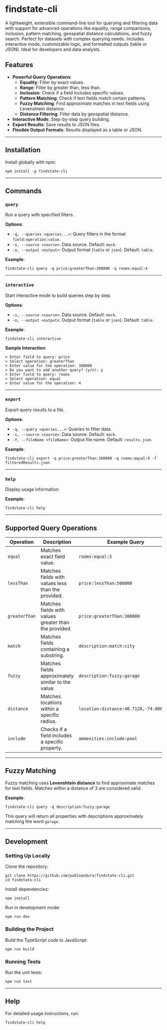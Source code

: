 # findstate-cli

A lightweight, extensible command-line tool for querying and filtering data with support for advanced operations like equality, range comparisons, inclusion, pattern matching, geospatial distance calculations, and fuzzy search. Perfect for datasets with complex querying needs. Includes interactive mode, customizable logic, and formatted outputs (table or JSON). Ideal for developers and data analysts.

## Features

- **Powerful Query Operations**:
  - **Equality**: Filter by exact values.
  - **Range**: Filter by greater than, less than.
  - **Inclusion**: Check if a field includes specific values.
  - **Pattern Matching**: Check if text fields match certain patterns.
  - **Fuzzy Matching**: Find approximate matches in text fields using Levenshtein distance.
  - **Distance Filtering**: Filter data by geospatial distance.
- **Interactive Mode**: Step-by-step query building.
- **Export Results**: Save results to JSON files.
- **Flexible Output Formats**: Results displayed as a table or JSON.

---

## Installation

Install globally with npm:

```
npm install -g findstate-cli
```

---

## Commands

### `query`

Run a query with specified filters.

**Options**:
- `-q, --queries <queries...>`: Query filters in the format `field:operation:value`.
- `-s, --source <source>`: Data source. Default: `mock`.
- `-o, --output <output>`: Output format (`table` or `json`). Default: `table`.

**Example**:

```
findstate-cli query -q price:greaterThan:300000 -q rooms:equal:4
```

---

### `interactive`

Start interactive mode to build queries step by step.

**Options**:
- `-s, --source <source>`: Data source. Default: `mock`.
- `-o, --output <output>`: Output format (`table` or `json`). Default: `table`.

**Example**:

```
findstate-cli interactive
```

**Sample Interaction**:

```
> Enter field to query: price
> Select operation: greaterThan
> Enter value for the operation: 300000
> Do you want to add another query? (y/n): y
> Enter field to query: rooms
> Select operation: equal
> Enter value for the operation: 4
```

---

### `export`

Export query results to a file.

**Options**:
- `-q, --query <queries...>`: Queries to filter data.
- `-s, --source <source>`: Data source. Default: `mock`.
- `-f, --fileName <fileName>`: Output file name. Default: `results.json`.

**Example**:

```
findstate-cli export -q price:greaterThan:300000 -q rooms:equal:4 -f filteredResults.json
```

---

### `help`

Display usage information.

**Example**:

```
findstate-cli help
```

---

## Supported Query Operations

| **Operation**   | **Description**                                      | **Example Query**                     |
|------------------|------------------------------------------------------|---------------------------------------|
| `equal`         | Matches exact field value.                           | `rooms:equal:3`                       |
| `lessThan`      | Matches fields with values less than the provided.   | `price:lessThan:500000`               |
| `greaterThan`   | Matches fields with values greater than the provided.| `price:greaterThan:300000`            |
| `match`         | Matches fields containing a substring.               | `description:match:city`              |
| `fuzzy`         | Matches fields approximately similar to the value.   | `description:fuzzy:garage`            |
| `distance`      | Matches locations within a specific radius.          | `location:distance:40.7128,-74.0060,10`|
| `include`       | Checks if a field includes a specific property.       | `ammenities:include:pool`             |

---

## Fuzzy Matching

Fuzzy matching uses **Levenshtein distance** to find approximate matches for text fields. Matches within a distance of 3 are considered valid.

**Example**:

```
findstate-cli query -q description:fuzzy:garage
```

This query will return all properties with descriptions approximately matching the word `garage`.

---

## Development

### Setting Up Locally

Clone the repository:

```
git clone https://github.com/pabloandura/findstate-cli.git
cd findstate-cli
```

Install dependencies:

```
npm install
```

Run in development mode:

```
npm run dev
```

### Building the Project

Build the TypeScript code to JavaScript:

```
npm run build
```

### Running Tests

Run the unit tests:

```
npm run test
```

---

## Help

For detailed usage instructions, run:

```
findstate-cli help
```
